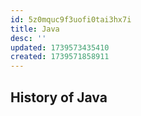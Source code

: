 ```yaml
---
id: 5z0mquc9f3uofi0tai3hx7i
title: Java
desc: ''
updated: 1739573435410
created: 1739571858911
---
```


## History of Java
